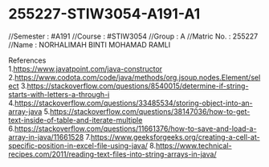 # 255227-STIW3054-A191-A1
//Semester : #A191
//Course : #STIW3054
//Group : A
//Matric No. : 255227
//Name : NORHALIMAH BINTI MOHAMAD RAMLI






References <br/>
1.https://www.javatpoint.com/java-constructor
2.https://www.codota.com/code/java/methods/org.jsoup.nodes.Element/select
3.https://stackoverflow.com/questions/8540015/determine-if-string-starts-with-letters-a-through-i
4.https://stackoverflow.com/questions/33485534/storing-object-into-an-array-java
5.https://stackoverflow.com/questions/38147036/how-to-get-text-inside-of-table-and-iterate-multiple
6.https://stackoverflow.com/questions/11661376/how-to-save-and-load-a-array-in-java/11661528
7.https://www.geeksforgeeks.org/creating-a-cell-at-specific-position-in-excel-file-using-java/
8.https://www.technical-recipes.com/2011/reading-text-files-into-string-arrays-in-java/
